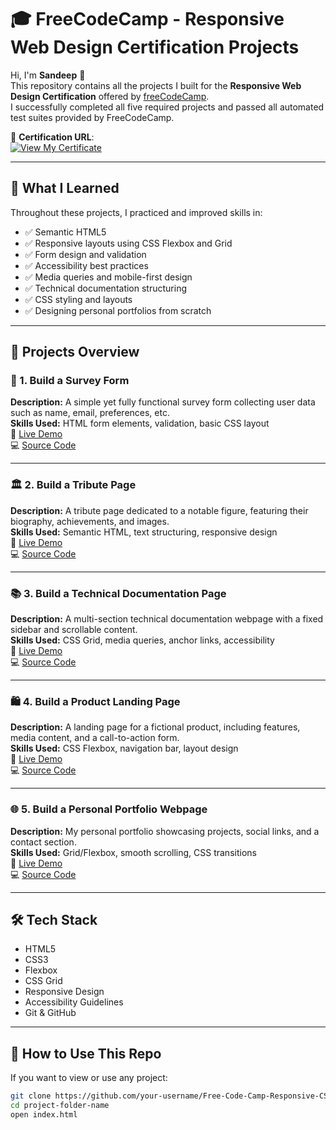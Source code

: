 # 🎓 FreeCodeCamp - Responsive Web Design Certification Projects

Hi, I'm **Sandeep** 👋  
This repository contains all the projects I built for the **Responsive Web Design Certification** offered by [freeCodeCamp](https://www.freecodecamp.org/).  
I successfully completed all five required projects and passed all automated test suites provided by FreeCodeCamp.

📜 **Certification URL**:  
[![View My Certificate](https://img.shields.io/badge/View%20Certificate-blue?style=flat-square&logo=freecodecamp)](https://www.freecodecamp.org/certification/fcc-ad8c55a8-6a37-4259-9fd8-c8ff808a3ac4/responsive-web-design)

---

## 🧠 What I Learned

Throughout these projects, I practiced and improved skills in:

- ✅ Semantic HTML5
- ✅ Responsive layouts using CSS Flexbox and Grid
- ✅ Form design and validation
- ✅ Accessibility best practices
- ✅ Media queries and mobile-first design
- ✅ Technical documentation structuring
- ✅ CSS styling and layouts
- ✅ Designing personal portfolios from scratch

---

## 📁 Projects Overview

### 🚀 1. Build a Survey Form
**Description:** A simple yet fully functional survey form collecting user data such as name, email, preferences, etc.  
**Skills Used:** HTML form elements, validation, basic CSS layout  
🔗 [Live Demo](https://your-live-link.com/survey-form)  
💻 [Source Code](https://github.com/your-username/survey-form)

---

### 🏛 2. Build a Tribute Page
**Description:** A tribute page dedicated to a notable figure, featuring their biography, achievements, and images.  
**Skills Used:** Semantic HTML, text structuring, responsive design  
🔗 [Live Demo](https://your-live-link.com/tribute-page)  
💻 [Source Code](https://github.com/your-username/tribute-page)

---

### 📚 3. Build a Technical Documentation Page
**Description:** A multi-section technical documentation webpage with a fixed sidebar and scrollable content.  
**Skills Used:** CSS Grid, media queries, anchor links, accessibility  
🔗 [Live Demo](https://your-live-link.com/technical-docs)  
💻 [Source Code](https://github.com/your-username/technical-documentation-page)

---

### 🛍 4. Build a Product Landing Page
**Description:** A landing page for a fictional product, including features, media content, and a call-to-action form.  
**Skills Used:** CSS Flexbox, navigation bar, layout design  
🔗 [Live Demo](https://your-live-link.com/product-landing)  
💻 [Source Code](https://github.com/your-username/product-landing-page)

---

### 🌐 5. Build a Personal Portfolio Webpage
**Description:** My personal portfolio showcasing projects, social links, and a contact section.  
**Skills Used:** Grid/Flexbox, smooth scrolling, CSS transitions  
🔗 [Live Demo](https://your-live-link.com/portfolio)  
💻 [Source Code](https://github.com/your-username/portfolio-page)

---

## 🛠 Tech Stack

- HTML5  
- CSS3  
- Flexbox  
- CSS Grid  
- Responsive Design  
- Accessibility Guidelines  
- Git & GitHub

---

## 📌 How to Use This Repo

If you want to view or use any project:

```bash
git clone https://github.com/your-username/Free-Code-Camp-Responsive-CSS-projects.git
cd project-folder-name
open index.html

